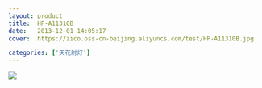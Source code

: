 ```yaml
---
layout: product
title:  HP-A11310B
date:   2013-12-01 14:05:17
cover:	https://zico.oss-cn-beijing.aliyuncs.com/test/HP-A11310B.jpg

categories: ['天花射灯']
---
```


![](https://zico.oss-cn-beijing.aliyuncs.com/test/vw7lg.png)